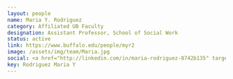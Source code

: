 ```yaml
---
layout: people
name: Maria Y. Rodriguez
category: Affiliated UB Faculty
designation: Assistant Professor, School of Social Work
status: active
link: https://www.buffalo.edu/people/myr2
image: /assets/img/team/Maria.jpg
social: <a href="http://linkedin.com/in/maria-rodriguez-8742b135" target="_blank"><i class="icofont-linkedin"></i></a><a href="https://twitter.com/HousingTheCity" target="_blank"><i class="icofont-twitter"></i></a><a href="http://socialwork.buffalo.edu/faculty-research/full-time-faculty/maria-rodriguez.html" target="_blank"><i class="icofont-web"></i></a>
key: Rodriguez Maria Y
---
```

